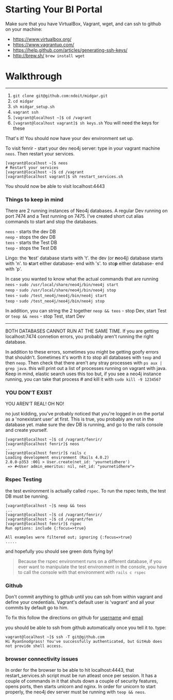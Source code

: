 Starting Your BI Portal
===

Make sure that you have VirtualBox, Vagrant, wget, and can ssh to github on your machine:

  * https://www.virtualbox.org/
  * https://www.vagrantup.com/
  * https://help.github.com/articles/generating-ssh-keys/
  * http://brew.sh/ `brew install wget`

# Walkthrough
---
1. `git clone git@github.com:ndoit/midgar.git`
2. `cd midgar`
3. `sh midgar_setup.sh`
4. `vagrant ssh`
5. `[vagrant@localhost ~]$ cd /vagrant`
6. `[vagrant@localhost vagrant]$ sh keys.sh`  You will need the keys for these

That's it! You should now have your dev environment set up.

To visit fenrir - start your dev neo4j server: type in your vagrant machine `neos`. Then restart your services.
```
[vagrant@localhost ~]$ neos
# Restart your services
[vagrant@localhost ~]$ cd /vagrant
[vagrant@localhost vagrant]$ sh restart_services.sh
```
You should now be able to visit localhost:4443

### Things to keep in mind
There are 2 running instances of Neo4j databases. A regular Dev running on port 7474 and a Test running on 7475. I've created short cut alias commands to start and stop the databases.

`neos` - starts the dev DB  
`neop` - stops the dev DB  
`teos` - starts the Test DB  
`teop` - stops the Test DB  

Lingo:
the '**t**est' database starts with 't'. the dev (or **n**eo4j) database starts with 'n'.
to **s**tart either database- end with 's'.
to sto**p** either database- end with 'p'.

In case you wanted to know what the actual commands that are running  
`neos` - `sudo /usr/local/share/neo4j/bin/neo4j start`  
`neop` - `sudo /usr/local/share/neo4j/bin/neo4j stop`  
`teos` - `sudo /test_neo4j/neo4j/bin/neo4j start`  
`teop` - `sudo /test_neo4j/neo4j/bin/neo4j stop`  

In addition, you can string the 2 together
`neop && teos` - stop Dev, start Test
or
`teop && neos` - stop Test, start Dev

---
BOTH DATABASES CANNOT RUN AT THE SAME TIME. If you are getting localhost:7474 connetion errors, you probably aren't running the right database.

In addition to these errors, sometimes you might be getting goofy errors that shouldn't. Sometimes it's worth it to stop all databases with `teop` and then `neop`. Then check that there aren't any stray processes with `ps aux | grep java`. this will print out a list of processes running on vagrant with java. Keep in mind, elastic search uses this too but, if you see a neo4j instance running, you can take that process # and kill it with `sudo kill -9 1234567`

### YOU DON'T EXIST
YOU AREN'T REAL! OH NO!

no just kidding, you've probably noticed that you're logged in on the portal as a 'nonexistant user' at first. This is true, you probably are not in the database yet. make sure the dev DB is running, and go to the rails console and create yourself.
```
[vagrant@localhost ~]$ cd /vagrant/fenrir/
[vagrant@localhost fenrir]$ neos
...
[vagrant@localhost fenrir]$ rails c
Loading development environment (Rails 4.0.2)
2.0.0-p353 :001 > User.create(net_id: 'yournetidhere')
 => #<User admin_emeritus: nil, net_id: "yournetidhere">
```

### Rspec Testing
the test evnironment is actually called `rspec`. To run the rspec tests, the test DB must be running. 
```
[vagrant@localhost ~]$ neop && teos
...
[vagrant@localhost ~]$ cd /vagrant/fenrir/
[vagrant@localhost ~]$ cd /vagrant/fen
[vagrant@localhost fenrir]$ rspec
Run options: include {:focus=>true}

All examples were filtered out; ignoring {:focus=>true}
.....
```

and hopefully you should see green dots flying by!

> Because the rspec environment runs on a different database, if you ever want to manipulate the test environment in the console, you have to call the console with that environment with `rails c rspec`

### Github
Don't commit anything to github until you can ssh from within vagrant and define your credentials. Vagrant's default user is 'vagrant' and all your commits by default go to him.

To fix this follow the directions on github for [username](https://help.github.com/articles/setting-your-username-in-git/) and [email](https://help.github.com/articles/setting-your-email-in-git/)

you should be able to ssh from github automatically once you tell it to. 
type:
```
vagrant@localhost ~]$ ssh -T git@github.com
Hi RyanSnodgrass! You've successfully authenticated, but GitHub does not provide shell access.
```

### browser connectivity issues
In order for the browser to be able to hit localhost:4443, that restart_services.sh script must be run atleast once per session. It has a couple of commands in it that shuts down a couple of security features, opens ports, then starts unicorn and nginx. In order for unicorn to start properly, the neo4j dev server must be running with `teop && neos`.
